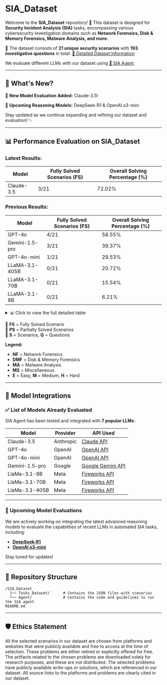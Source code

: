 # SIA_Dataset

Welcome to the **SIA_Dataset** repository! 🚀 This dataset is designed for **Security Incident Analysis (SIA)** tasks, encompassing various cybersecurity investigation domains such as **Network Forensics, Disk & Memory Forensics, Malware Analysis, and more.**

📌 The dataset consists of **21 unique security scenarios** with **193 investigative questions** in total. [📄 Detailed Dataset Information](Tasks_Dataset/Dataset.md)

We evaluate different LLMs with our dataset using [🤖 SIA Agent](Agent/agent.md).

---

## 🔔 What's New?

🔹 **New Model Evaluation Added:** Claude-3.5!

🔹 **Upcoming Reasoning Models:** DeepSeek-R1 & OpenAI o3-mini  
 
Stay updated as we continue expanding and refining our dataset and evaluation! ✨

---

## 📊 Performance Evaluation on SIA_Dataset

###  **Latest Results:**
| Model | Fully Solved Scenarios (FS) | Overall Solving Percentage (%) |
|-------|-----------------------------|----------------|
| Claude-3.5 | 3/21 | 72.02% |

###  **Previous Results:**
| Model | Fully Solved Scenarios (FS) | Overall Solving Percentage (%) |
|-------|-----------------------------|----------------|
| GPT-4o | 4/21 | 58.55% |
| Gemini-1.5-pro | 3/21 | 39.37% |
| GPT-4o-mini | 1/21 | 29.53% |
| LLaMA-3.1-405B | 0/21 | 20.72% |
| LLaMA-3.1-70B | 0/21 | 15.54% |
| LLaMA-3.1-8B | 0/21 | 6.21% |

<details>
<summary>📊 Click to view the full detailed table</summary>

The table below compares the performance of various LLMs across different categories and difficulty levels on the SIA_Dataset:

| Model                |NF-E (3S, 25Q)  | NF-M (3S, 38Q)  | NF-H (1S, 10Q)  | DMF-E (3S, 18Q)  | DMF-M (2S, 16Q)  | DMF-H (1S, 15Q)  | MA-E (2S, 11Q)  | MA-M (2S, 22Q)  | MA-H (1S, 13Q)  | MS-E (3S, 25Q)  | 🌟**Overall** |
|---------------------|-----------------|-----------------|-----------------|-----------------|-----------------|-----------------|-----------------|-----------------|-----------------|-----------------|----------------|
| **Claude-3.5**     | **1/3** (92.50%) | **0/3** (66.72%) | **0/1** (60.00%) | **1/3** (84.12%) | **0/2** (65.00%) | **0/1** (53.33%) | **1/2** (83.33%) | **0/2** (72.30%) | **0/1** (23.07%) | **0/3** (79.44%) | **3/21 (72.02%)** |
| **GPT-4o**         | **0/3** (64.04%) | **0/3** (47.55%) | **0/1** (40.00%) | **1/3** (69.84%) | **0/2** (68.33%) | **0/1** (33.33%) | **1/2** (91.67%) | **0/2** (58.46%) | **0/1** (23.07%) | **2/3** (81.94%) | **4/21 (58.55%)** |
| **GPT-4o-mini**    | **0/3** (29.28%) | **0/3** (21.99%) | **0/1** (20.00%) | **0/3** (33.33%) | **0/2** (20.95%) | **0/1** (0.00%)  | **1/2** (83.33%) | **0/2** (17.69%) | **0/1** (16.67%) | **2/3** (58.33%) | **1/21 (29.53%)** |
| **Gemini-1.5-pro** | **0/3** (62.97%) | **0/3** (29.05%) | **0/1** (40.00%) | **0/3** (38.41%) | **0/2** (31.67%) | **0/1** (6.67%)  | **1/2** (83.33%) | **1/2** (7.69%)  | **0/1** (23.07%) | **2/3** (80.55%) | **3/21 (39.37%)** |
| **LLaMA-3.1-405B** | **0/3** (32.38%) | **0/3** (12.08%) | **0/1** (20.00%) | **0/3** (20.00%) | **0/2** (5.00%)  | **0/1** (0.00%)  | **0/2** (42.86%) | **0/2** (15.38%) | **0/1** (15.38%) | **0/3** (53.33%) | **0/21 (20.72%)** |
| **LLaMA-3.1-70B**  | **0/3** (17.5%)  | **0/3** (13.44%) | **0/1** (0.00%)  | **0/3** (6.07%)  | **0/2** (6.07%)  | **0/1** (0.00%)  | **0/2** (26.67%) | **0/2** (0.00%)  | **0/1** (15.38%) | **0/3** (47.78%) | **0/21 (15.54%)** |
| **LLaMA-3.1-8B**   | **0/3** (8.33%)  | **0/3** (0.00%)  | **0/1** (0.00%)  | **0/3** (0.00%)  | **0/2** (0.00%)  | **0/1** (0.00%)  | **0/2** (25.00%) | **0/2** (12.50%) | **0/1** (7.69%)  | **0/3** (27.50%) | **0/21 (6.21%)** |


---

</details>

🔹 **FS** = Fully Solved Scenario  
🔹 **PS** = Partially Solved Scenarios  
🔹 **S** = Scenarios, **Q** = Questions  

**Legend:**  
- **NF** = Network Forensics  
- **DMF** = Disk & Memory Forensics  
- **MA** = Malware Analysis  
- **MS** = Miscellaneous  
- **E** = Easy, **M** = Medium, **H** = Hard  

---

## 🧠 Model Integrations

### ✅ **List of Models Already Evaluated**  
SIA Agent has been tested and integrated with **7 popular LLMs**:  

| Model                | Provider     | API Used         |
|----------------------|--------------|------------------|
| Claude-3.5              | Anthropic       | [Claude API](https://docs.anthropic.com/en/docs/about-claude/models/all-models) |
| GPT-4o              | OpenAI       | [OpenAI API](https://platform.openai.com/docs/overview)      |
| GPT-4o-mini         | OpenAI       | [OpenAI API](https://platform.openai.com/docs/overview)      |
| Gemini-1.5-pro      | Google       | [Google Gemini API](https://ai.google.dev/) |
| LlaMa-3.1-8B        | Meta    | [Fireworks API](https://fireworks.ai/models)    |
| LlaMa-3.1-70B       | Meta    | [Fireworks API](https://fireworks.ai/models)     |
| LlaMa-3.1-405B      | Meta    | [Fireworks API](https://fireworks.ai/models)     |

---

### 🔮 **Upcoming Model Evaluations**  
We are actively working on integrating the latest advanced reasoning models to evaluate the capabilities of recent LLMs in automated SIA tasks, including:  

- **[DeepSeek-R1](https://api-docs.deepseek.com/guides/reasoning_model)**  
- **[OpenAI o3-mini](https://openai.com/index/openai-o3-mini/)**  

Stay tuned for updates!  

---

## 📂 Repository Structure

```plaintext
/SIA_Dataset
  ├── Tasks_Dataset/      # Contains the JSON files with scenarios
  └── Agent/              # Contains the code and guidelines to run the SIA agent
README.md
```

--- 

## 🛡️ Ethics Statement  
All the selected scenarios in our dataset are chosen from platforms and websites that were publicly available and free to access at the time of selection. These problems are either retired or explicitly offered for free. The artifacts related to the chosen problems are downloaded solely for research purposes, and these are not distributed. The selected problems have publicly available write-ups or solutions, which are referenced in our dataset. All source links to the platforms and problems are clearly cited in our dataset.
